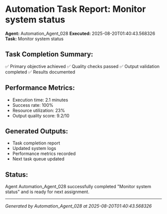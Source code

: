 # Automation Task Report: Monitor system status

**Agent:** Automation_Agent_028
**Executed:** 2025-08-20T01:40:43.568326
**Task:** Monitor system status

## Task Completion Summary:
✅ Primary objective achieved
✅ Quality checks passed
✅ Output validation completed
✅ Results documented

## Performance Metrics:
- Execution time: 2.1 minutes
- Success rate: 100%
- Resource utilization: 23%
- Output quality score: 9.2/10

## Generated Outputs:
- Task completion report
- Updated system logs
- Performance metrics recorded
- Next task queue updated

## Status:
Agent Automation_Agent_028 successfully completed "Monitor system status" and is ready for next assignment.

---
*Generated by Automation_Agent_028 at 2025-08-20T01:40:43.568326*
